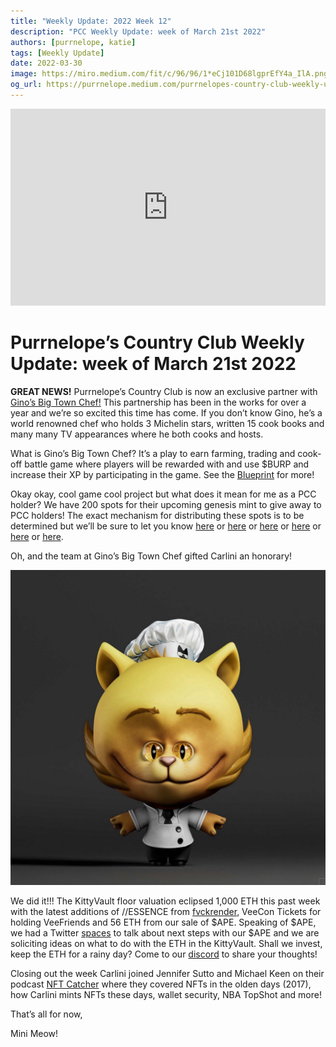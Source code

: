 ```yaml
---
title: "Weekly Update: 2022 Week 12"
description: "PCC Weekly Update: week of March 21st 2022"
authors: [purrnelope, katie]
tags: [Weekly Update]
date: 2022-03-30
image: https://miro.medium.com/fit/c/96/96/1*eCj101D68lgprEfY4a_IlA.png
og_url: https://purrnelope.medium.com/purrnelopes-country-club-weekly-update-week-of-february-21st-2022-df9d9b8f7eba
---
```


<iframe width="100%" height="315" src="https://www.youtube.com/embed/-6ERsPpJPzE" title="YouTube video player" frameborder="0" allow="accelerometer; autoplay; clipboard-write; encrypted-media; gyroscope; picture-in-picture" allowfullscreen></iframe>

<!--truncate-->

Purrnelope’s Country Club Weekly Update: week of March 21st 2022
===

**GREAT NEWS!** Purrnelope’s Country Club is now an exclusive partner with [Gino’s Big Town Chef!](https://www.bigtownchef.com/) This partnership has been in the works for over a year and we’re so excited this time has come. If you don’t know Gino, he’s a world renowned chef who holds 3 Michelin stars, written 15 cook books and many many TV appearances where he both cooks and hosts.

What is Gino’s Big Town Chef? It’s a play to earn farming, trading and cook-off battle game where players will be rewarded with and use $BURP and increase their XP by participating in the game. See the [Blueprint](https://uploads-ssl.webflow.com/617b017e5f4a890aaa9706d1/62440732e2175b47813bfc3d_Gino%27s%20Big%20Town%20Chef%20%E2%80%93%C2%A0Mayor%20Burp%27s%20Blueprint.pdf) for more!

Okay okay, cool game cool project but what does it mean for me as a PCC holder? We have 200 spots for their upcoming genesis mint to give away to PCC holders! The exact mechanism for distributing these spots is to be determined but we’ll be sure to let you know [here](https://www.purrnelopescountryclub.com/) or [here](https://purrnelope.medium.com/) or [here](https://twitter.com/purrnelopescc) or [here](https://t.co/mP4iKQvS0H) or [here](https://www.tiktok.com/@purrnelopescountryclub) or [here](https://www.youtube.com/channel/UCDNEK69wV4wkYeIb-WTshUQ).

Oh, and the team at Gino’s Big Town Chef gifted Carlini an honorary!

![](./assets/2022-03/1_yr-wdlZjIUboP_QtQpB6dA.jpg)

We did it!!! The KittyVault floor valuation eclipsed 1,000 ETH this past week with the latest additions of //ESSENCE from [fvckrender](https://twitter.com/fvckrende), VeeCon Tickets for holding VeeFriends and 56 ETH from our sale of $APE. Speaking of $APE, we had a Twitter [spaces](https://twitter.com/i/spaces/1eaKbNPjyvqKX) to talk about next steps with our $APE and we are soliciting ideas on what to do with the ETH in the KittyVault. Shall we invest, keep the ETH for a rainy day? Come to our [discord](https://t.co/mP4iKQvS0H) to share your thoughts!

Closing out the week Carlini joined Jennifer Sutto and Michael Keen on their podcast [NFT Catcher](https://twitter.com/PurrnelopesCC/status/1507009355865939968) where they covered NFTs in the olden days (2017), how Carlini mints NFTs these days, wallet security, NBA TopShot and more!

That’s all for now,

Mini Meow!
